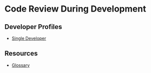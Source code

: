 # Code Review During Development

## Developer Profiles
* [Single Developer](./flowcharts/lonecoder.md)

## Resources
* [Glossary](./glossary.md)
